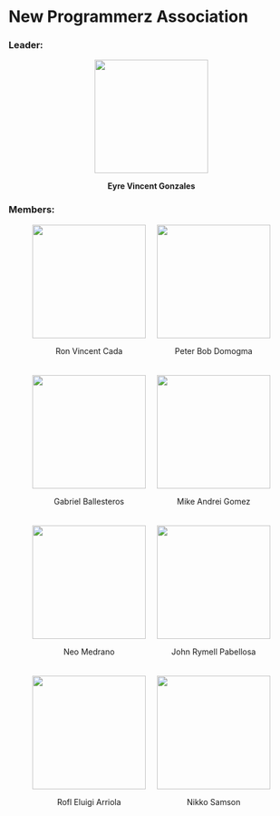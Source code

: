 # New Programmerz Association

### Leader:
<div style="text-align: center; margin-bottom: 20px;">
  <img src="https://scontent.fmnl17-3.fna.fbcdn.net/v/t39.30808-6/452288889_2502293656647564_1829046383506281097_n.jpg?_nc_cat=106&ccb=1-7&_nc_sid=6ee11a&_nc_eui2=AeEgHBfM_FcYSAQAbp_UNdatSjImpiHliAZKMiamIeWIBmfd0bkYJiYcyoxoyX_yMJO1oPkORFMqVYdhYS0QEp-J&_nc_ohc=9v5bP6NC79AQ7kNvgEySNgJ&_nc_zt=23&_nc_ht=scontent.fmnl17-3.fna&_nc_gid=AmE9ilqrfJTRfcKnAgXxviK&oh=00_AYBHoj01v53dU4VxGztFYkLvMzmUKrk1kBniL3pzps9TFw&oe=6714523A" width="200" />
  <p><b>Eyre Vincent Gonzales</b></p>
</div>

### Members:
<div style="display: flex; flex-wrap: wrap; justify-content: center; gap: 20px;">

<div style="text-align: center;">
  <img src="https://avatars.githubusercontent.com/u/151751739?v=4" width="200" />
  <p>Ron Vincent Cada</p>
</div>

<div style="text-align: center;">
  <img src="https://avatars.githubusercontent.com/u/79367104?v=4" width="200" />
  <p>Peter Bob Domogma</p>
</div>

<div style="text-align: center;">
  <img src="https://avatars.githubusercontent.com/u/179076939?v=4" width="200" />
  <p>Gabriel Ballesteros</p>
</div>

<div style="text-align: center;">
  <img src="https://scontent.fmnl17-5.fna.fbcdn.net/v/t39.30808-6/358431017_2618348821650510_1239804022323843764_n.jpg?_nc_cat=102&ccb=1-7&_nc_sid=a5f93a&_nc_eui2=AeFvFPBz1QrvO_9ndayJOJ_CSG3jGc3T2ppIbeMZzdPamr0rywVor0QUMFMOslTK_0ZmQK83RxU6A7dyOPLY0LzA&_nc_ohc=DzwmIaNfwFEQ7kNvgFcPOxC&_nc_zt=23&_nc_ht=scontent.fmnl17-5.fna&_nc_gid=AMNFr6Bi93ZZiANtO4A68lh&oh=00_AYAY80Luv42693lJLD_kwNokQOitM8Hl2FQcWVgiAmKUiw&oe=67145545" width="200" />
  <p>Mike Andrei Gomez</p>
</div>

<div style="text-align: center;">
  <img src="https://scontent.fmnl17-5.fna.fbcdn.net/v/t39.30808-6/458997001_1897499720770404_3762465100645411853_n.jpg?_nc_cat=108&ccb=1-7&_nc_sid=a5f93a&_nc_eui2=AeGbL7z6mLLXVF4B-Z-NFtTwj9aLl26b2FOP1ouXbpvYU1ql2DGYK644T43Sk6TjBjv-IIinK0OvhuFMl6zIkIbk&_nc_ohc=7VropdTsUrcQ7kNvgFOGmIV&_nc_zt=23&_nc_ht=scontent.fmnl17-5.fna&_nc_gid=A-LkQnS6kiEFJKFCmHktwrl&oh=00_AYAAL2p2I8mT3GLFZZFdNv6GSDt0j2fhCurg4-E8VE65Xg&oe=671440AA" width="200" />
  <p>Neo Medrano</p>
</div>

<div style="text-align: center;">
  <img src="https://scontent.fmnl17-2.fna.fbcdn.net/v/t1.15752-9/462554155_389915550724177_8208412270421387246_n.jpg?_nc_cat=107&ccb=1-7&_nc_sid=9f807c&_nc_eui2=AeHjLGbetX3xXccUgWXfFtSRaoNUUTbV5AFqg1RRNtXkAfE7mvMME7GTrmipK34VbmWUkbDTGtIISa1cf9bZVNBq&_nc_ohc=ICbPYDXhhpsQ7kNvgELVjXP&_nc_zt=23&_nc_ht=scontent.fmnl17-2.fna&_nc_gid=ATIWnDBME7029Him2BEolqz&oh=03_Q7cD1QHKfN2GDJQ4bAUUj_skhmfcpjKQ-eKJXVU_FyOWVEEBuw&oe=6735D10F" width="200" />
  <p>John Rymell Pabellosa</p>
</div>

<div style="text-align: center;">
  <img src="https://scontent.fmnl17-3.fna.fbcdn.net/v/t1.15752-9/462540838_519177000903010_3045711886277757753_n.jpg?_nc_cat=103&ccb=1-7&_nc_sid=9f807c&_nc_eui2=AeGGwtlXQtFCm04-N_9-0AZe78npkUv8_G_vyemRS_z8b0dvN4N7ei47tDrDXbaCZ5CZkb1qaVcmtbqfaXSEhp0_&_nc_ohc=_2gfNes-Qo0Q7kNvgHa-ZBx&_nc_zt=23&_nc_ht=scontent.fmnl17-3.fna&_nc_gid=AWEkVi0STwZPlz1dObe0hEh&oh=03_Q7cD1QFjn-_xCM8D0_WhF3HH5Njfa_E_6G3sotP8QxhfBAOoPQ&oe=6735CC16" width="200"/>
  <p>Rofl Eluigi Arriola</p>
</div>

<div style="text-align: center;">
  <img src="https://scontent.fmnl14-1.fna.fbcdn.net/v/t1.15752-9/462555367_1788110274926869_2832372849791532848_n.jpg?_nc_cat=107&ccb=1-7&_nc_sid=9f807c&_nc_eui2=AeGD1mhywWRIpCLOTiUTd6U7UyhtZur4aTxTKG1m6vhpPP-Ua0iZ9agVY6ptNUMmjR2QfZ6aiwFFN4wA72qdCf2r&_nc_ohc=0hUEK4vzqIcQ7kNvgEj7JL_&_nc_zt=23&_nc_ht=scontent.fmnl14-1.fna&_nc_gid=AizCXAfbOdV9mjltXWA0Ef4&oh=03_Q7cD1QHnbCk3glW_mUdU83Ihxb1BQKKOVsUqJFDclseP-WZVXA&oe=6736067F" width="200" />
  <p>Nikko Samson</p>
</div>

</div>
